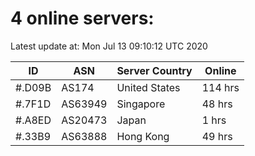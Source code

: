# 4 online servers:

Latest update at: Mon Jul 13 09:10:12 UTC 2020

| ID | ASN | Server Country | Online |
| -- | --- | -------------- | ------ |
| #.D09B | AS174 | United States | 114 hrs |
| #.7F1D | AS63949 | Singapore | 48 hrs |
| #.A8ED | AS20473 | Japan | 1 hrs |
| #.33B9 | AS63888 | Hong Kong | 49 hrs |

